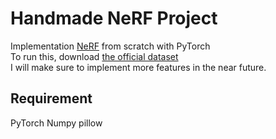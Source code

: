 # Handmade NeRF Project
Implementation [NeRF](https://www.matthewtancik.com/nerf)
from scratch with PyTorch  
To run this, download [the official dataset](https://github.com/bmild/nerf/blob/14c55567a6d0fbd75d3fd12b0411f98160ba3237/download_example_data.sh)  
I will make sure to implement more features in the near future.

## Requirement
PyTorch
Numpy
pillow

